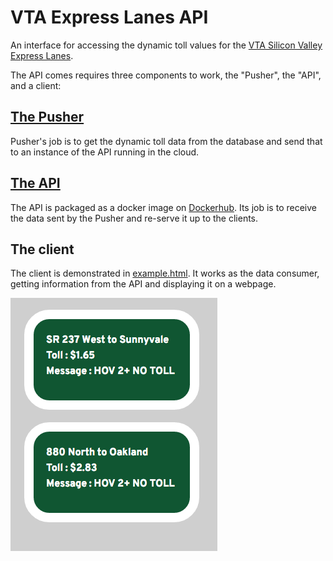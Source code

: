 # VTA Express Lanes API

An interface for accessing the dynamic toll values for the [VTA Silicon Valley Express Lanes](http://www.vta.org/projects-and-programs/highway/silicon-valley-express-lanes).

The API comes requires three components to work, the "Pusher", the "API", and a client:

##  [The Pusher](/pusher)
Pusher's job is to get the dynamic toll data from the database and send that to an instance of the API running in the cloud.

## [The API](/api)
The API is packaged as a docker image on [Dockerhub](https://hub.docker.com/r/scvta/vta-express-lanes-api/). Its job is to receive the data sent by the Pusher and re-serve it up to the clients.

## The client
The client is demonstrated in [example.html](example.html). It works as the data consumer, getting information from the API and displaying it on a webpage.

![screenshot of example.html in action](screenshot.png?raw=true "screenshot")

